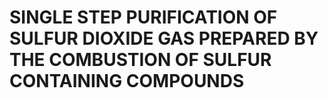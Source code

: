 # SINGLE STEP PURIFICATION OF SULFUR DIOXIDE GAS PREPARED BY THE COMBUSTION OF SULFUR CONTAINING COMPOUNDS